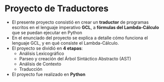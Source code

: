 # Proyecto de Traductores

- El presente proyecto consistió en crear un __traductor__ de programas escritos en el lenguaje imperativo __GCL__, a __fórmulas del Lambda-Cálculo__ que se puedan ejecutar en Python
- En el enunciado del proyecto se explica a detalle cómo funciona el lenguaje GCL, y en qué consiste el Lambda-Cálculo.
- El proyecto se dividió en __4 etapas__:
  - Análisis Lexicográfico
  - Parseo y creación del Árbol Sintáctico Abstracto (AST)
  - Análisis de Contexto
  - Traducción
- El proyecto fue realizado en __Python__

